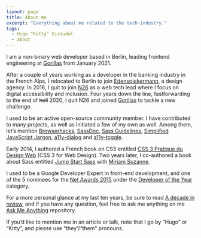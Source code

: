 ```yaml
---
layout: page
title: About me
excerpt: "Everything about me related to the tech-industry."
tags:
  - Hugo “Kitty” Giraudel
  - about
---
```


I am a non-binary web developer based in Berlin, leading frontend engineering at [Gorillas](https://gorillas.io) from January 2021.

After a couple of years working as a developer in the banking industry in the French Alps, I relocated to Berlin to join [Edenspiekermann](https://edenspiekermann.com), a design agency. In 2016, I quit to join [N26](https://n26.com/) as a web tech lead where I focus on digital accessibility and inclusion. Four years down the line, fastforwarding to the end of ~~hell~~ 2020, I quit N26 and joined [Gorillas](https://gorillas.io) to tackle a new challenge.

I used to be an active open-source community member. I have contributed to many projects, as well as initiated a few of my own as well. Among them, let’s mention [Browserhacks](http://browserhacks.com), [SassDoc](http://sassdoc.com), [Sass Guidelines](https://sass-guidelin.es), [Simplified JavaScript Jargon](https://jargon.js.org), [a11y-dialog](https://edenspiekermann.github.com/a11y-dialog) and [a11y-toggle](https://edenspiekermann.github.com/a11y-toggle).

Early 2014, I authored a French book on CSS entitled [CSS 3 Pratique du Design Web](https://www.eyrolles.com/Informatique/Livre/css3-9782212678963/) (CSS 3 for Web Design). Two years later, I co-authored a book about Sass entitled [Jump Start Sass](https://learnable.com/books/jump-start-sass) with [Miriam Suzanne](https://www.miriamsuzanne.com/).

I used to be a Google Developer Expert in front-end development, and one of the 5 nominees for the [Net Awards 2015](https://thenetawards.com) under the [Developer of the Year](https://thenetawards.com/vote/developer/) category.

For a more personal glance at my last ten years, be sure to read [A decade in review](/2020/01/01/a-decade-in-review/), and if you have any question, feel free to ask me anything on me [Ask Me Anything](https://github.com/hugogiraudel/ama) repository.

If you’d like to mention me in an article or talk, note that I go by “Hugo” or “Kitty”, and please use “they”/“them” pronouns.
